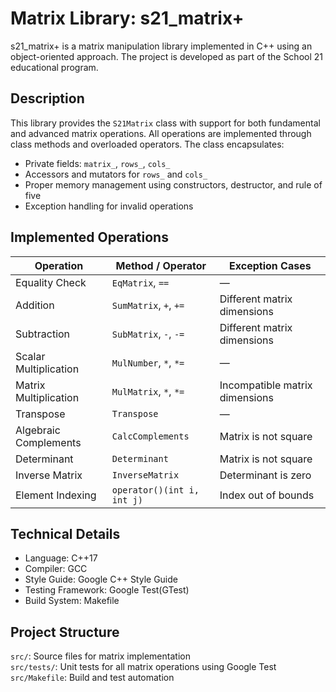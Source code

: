 # Matrix Library: s21_matrix+

s21_matrix+ is a matrix manipulation library implemented in C++ using an object-oriented approach. The project is developed as part of the School 21 educational program.

## Description

This library provides the `S21Matrix` class with support for both fundamental and advanced matrix operations. All operations are implemented through class methods and overloaded operators. The class encapsulates:

- Private fields: `matrix_`, `rows_`, `cols_`
- Accessors and mutators for `rows_` and `cols_`
- Proper memory management using constructors, destructor, and rule of five
- Exception handling for invalid operations

## Implemented Operations

| Operation                  | Method / Operator                | Exception Cases                          |
|---------------------------|----------------------------------|-------------------------------------------|
| Equality Check            | `EqMatrix`, `==`                | —                                         |
| Addition                  | `SumMatrix`, `+`, `+=`          | Different matrix dimensions               |
| Subtraction               | `SubMatrix`, `-`, `-=`          | Different matrix dimensions               |
| Scalar Multiplication     | `MulNumber`, `*`, `*=`          | —                                         |
| Matrix Multiplication     | `MulMatrix`, `*`, `*=`          | Incompatible matrix dimensions            |
| Transpose                 | `Transpose`                     | —                                         |
| Algebraic Complements     | `CalcComplements`               | Matrix is not square                      |
| Determinant               | `Determinant`                   | Matrix is not square                      |
| Inverse Matrix            | `InverseMatrix`                 | Determinant is zero                       |
| Element Indexing          | `operator()(int i, int j)`      | Index out of bounds                       |

## Technical Details

- Language: C++17
- Compiler: GCC
- Style Guide: Google C++ Style Guide
- Testing Framework: Google Test(GTest)
- Build System: Makefile

## Project Structure

`src/`: Source files for matrix implementation  
`src/tests/`: Unit tests for all matrix operations using Google Test  
`src/Makefile`: Build and test automation
